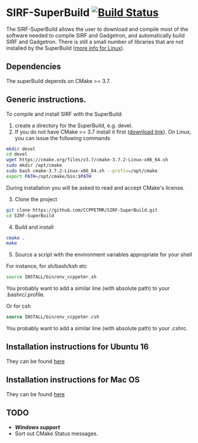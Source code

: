 # SIRF-SuperBuild [![Build Status](https://travis-ci.org/CCPPETMR/SIRF-SuperBuild.svg?branch=master)](https://travis-ci.org/CCPPETMR/SIRF-SuperBuild)

The SIRF-SuperBuild allows the user to download and compile most of the software
needed to compile SIRF and Gadgetron, and automatically build SIRF and Gadgetron. 
There is still a small number of libraries that are not installed
by the SuperBuild ([more info for Linux](https://github.com/CCPPETMR/SIRF/wiki/SIRF-SuperBuild-Ubuntu-16.04#2-install-dependencies-for-gadgetron)).

## Dependencies

The superBuild depends on CMake >= 3.7.

## Generic instructions.

To compile and install SIRF with the SuperBuild:

 1. create a directory for the SuperBuild, e.g. devel.
 2. If you do not have CMake >= 3.7 install it first ([download link](https://cmake.org/download/)). On Linux,
you can issue the following commands

```bash
mkdir devel
cd devel
wget https://cmake.org/files/v3.7/cmake-3.7.2-Linux-x86_64.sh
sudo mkdir /opt/cmake
sudo bash cmake-3.7.2-Linux-x86_64.sh --prefix=/opt/cmake
export PATH=/opt/cmake/bin:$PATH
```
During installation you will be asked to read and accept CMake's license.

 3. Clone the project 

```bash
git clone https://github.com/CCPPETMR/SIRF-SuperBuild.git
cd SIRF-SuperBuild
```

 4. Build and install
```bash
cmake .
make
```
5. Source a script with the environment variables appropriate for your shell

For instance, for sh/bash/ksh etc
```bash
source INSTALL/bin/env_ccppetmr.sh
```
You probably want to add a similar line (with absolute path) to your .bashrc/.profile.

Or for csh
```csh
source INSTALL/bin/env_ccppetmr.csh
```
You probably want to add a similar line (with absolute path) to your .cshrc.

## Installation instructions for Ubuntu 16

They can be found [here](https://github.com/CCPPETMR/SIRF/wiki/SIRF-SuperBuild-Ubuntu-16.04)

## Installation instructions for Mac OS

They can be found [here](https://github.com/CCPPETMR/SIRF/wiki/SIRF-SuperBuild-on-MacOS)

## TODO

- ***Windows support***
- Sort out CMake Status messages.
